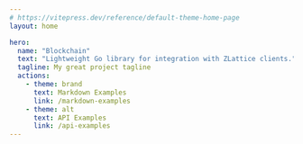 ```yaml
---
# https://vitepress.dev/reference/default-theme-home-page
layout: home

hero:
  name: "Blockchain"
  text: "Lightweight Go library for integration with ZLattice clients."
  tagline: My great project tagline
  actions:
    - theme: brand
      text: Markdown Examples
      link: /markdown-examples
    - theme: alt
      text: API Examples
      link: /api-examples
---
```



<script setup>
  import Card from './components/Card.vue';
</script>

<Card />